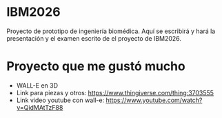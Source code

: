 # IBM2026
Proyecto de prototipo de ingeniería biomédica.
Aquí se escribirá y hará la presentación y el examen escrito de el proyecto de IBM2026.

# Proyecto que me gustó mucho
* WALL-E en 3D
* Link para piezas y otros: https://www.thingiverse.com/thing:3703555
* Link video youtube con wall-e: https://www.youtube.com/watch?v=QidMAtTzF88
